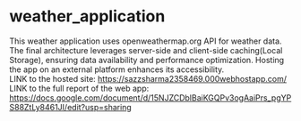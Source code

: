 # weather_application

This weather application uses openweathermap.org API for weather data. 
The final architecture leverages server-side and client-side caching(Local Storage), ensuring data availability and performance optimization. 
Hosting the app on an external platform enhances its accessibility.
<br>
LINK to the hosted site: https://sazzsharma2358469.000webhostapp.com/ <br>
LINK to the full report of the web app: https://docs.google.com/document/d/15NJZCDblBaiKGQPv3ogAaiPrs_pgYPS88ZtLy8461JI/edit?usp=sharing
